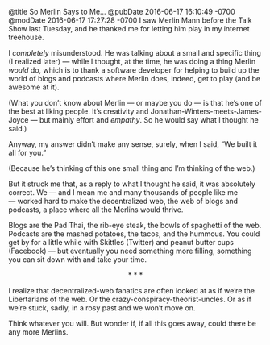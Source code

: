 @title So Merlin Says to Me…
@pubDate 2016-06-17 16:10:49 -0700
@modDate 2016-06-17 17:27:28 -0700
I saw Merlin Mann before the Talk Show last Tuesday, and he thanked me for letting him play in my internet treehouse.

I *completely* misunderstood. He was talking about a small and specific thing (I realized later) — while I thought, at the time, he was doing a thing Merlin *would* do, which is to thank a software developer for helping to build up the world of blogs and podcasts where Merlin does, indeed, get to play (and be awesome at it).

(What you don’t know about Merlin — or maybe you do — is that he’s one of the best at liking people. It’s creativity and Jonathan-Winters-meets-James-Joyce — but mainly effort and *empathy*. So he would say what I thought he said.)

Anyway, my answer didn’t make any sense, surely, when I said, “We built it all for you.”

(Because he’s thinking of this one small thing and I’m thinking of the web.)

But it struck me that, as a reply to what I thought he said, it was absolutely correct. We — and I mean me and many thousands of people like me — worked hard to make the decentralized web, the web of blogs and podcasts, a place where all the Merlins would thrive.

Blogs are the Pad Thai, the rib-eye steak, the bowls of spaghetti of the web. Podcasts are the mashed potatoes, the tacos, and the hummous. You could get by for a little while with Skittles (Twitter) and peanut butter cups (Facebook) — but eventually you need something more filling, something you can sit down with and take your time.

<p style="text-align:center">* * *</p>

I realize that decentralized-web fanatics are often looked at as if we’re the Libertarians of the web. Or the crazy-conspiracy-theorist-uncles. Or as if we’re stuck, sadly, in a rosy past and we won’t move on.

Think whatever you will. But wonder if, if all this goes away, could there be any more Merlins.
